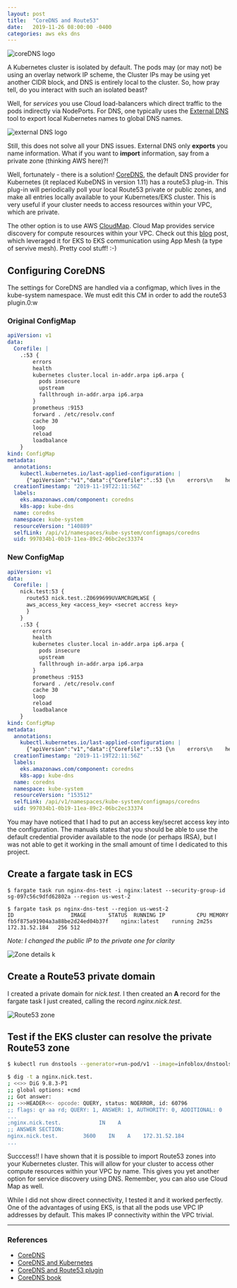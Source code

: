 ```yaml
---
layout: post
title:  "CoreDNS and Route53"
date:   2019-11-26 08:00:00 -0400
categories: aws eks dns
---
```

![coreDNS logo](/images/coredns.png)

A Kubernetes cluster is isolated by default.  The pods may (or may not) be using an overlay network IP scheme, the Cluster IPs may be using yet another CIDR block, and DNS is entirely local to the cluster.  So, how pray tell, do you interact with such an isolated beast?

Well, for _services_ you use Cloud load-balancers which direct traffic to the pods indirectly via NodePorts.  For DNS, one typically uses the [External DNS](https://github.com/kubernetes-sigs/external-dns) tool to export local Kubernetes names to global DNS names.

![external DNS logo](/images/external-dns.png)

Still, this does not solve all your DNS issues. External DNS only **exports** you name information.  What if you want to **import** information, say from a private zone (thinking AWS here)?!

Well, fortunately - there is a solution!  [CoreDNS](https://kubernetes.io/blog/2018/07/10/coredns-ga-for-kubernetes-cluster-dns/), the default DNS provider for Kubernetes (it replaced KubeDNS in version 1.11) has a route53 plug-in. This plug-in will periodically poll your local Route53 private or public zones, and make all entries locally available to your Kubernetes/EKS cluster. This is very useful if your cluster needs to access resources within your VPC, which are private.

The other option is to use AWS [CloudMap](https://aws.amazon.com/cloud-map/). Cloud Map provides service discovery for compute resources within your VPC. Check out this [blog](https://aws.amazon.com/blogs/containers/cross-amazon-eks-cluster-app-mesh-using-aws-cloud-map/) post, which leveraged it for EKS to EKS communication using App Mesh (a type of servive mesh).  Pretty cool stuff!  :-)

## Configuring CoreDNS
The settings for CoreDNS are handled via a configmap, which lives in the kube-system namespace.  We must edit this CM in order to add the route53 plugin.0:w


### Original ConfigMap
``` yaml
apiVersion: v1
data:
  Corefile: |
    .:53 {
        errors
        health
        kubernetes cluster.local in-addr.arpa ip6.arpa {
          pods insecure
          upstream
          fallthrough in-addr.arpa ip6.arpa
        }
        prometheus :9153
        forward . /etc/resolv.conf
        cache 30
        loop
        reload
        loadbalance
    }
kind: ConfigMap
metadata:
  annotations:
    kubectl.kubernetes.io/last-applied-configuration: |
      {"apiVersion":"v1","data":{"Corefile":".:53 {\n    errors\n    health\n    kubernetes cluster.local in-addr.arpa ip6.arpa {\n      pods insecure\n      upstream\n      fallthrough in-addr.arpa ip6.arpa\n    }\n    prometheus :9153\n    forward . /etc/resolv.conf\n    cache 30\n    loop\n    reload\n    loadbalance\n}\n"},"kind":"ConfigMap","metadata":{"annotations":{},"labels":{"eks.amazonaws.com/component":"coredns","k8s-app":"kube-dns"},"name":"coredns","namespace":"kube-system"}}
  creationTimestamp: "2019-11-19T22:11:56Z"
  labels:
    eks.amazonaws.com/component: coredns
    k8s-app: kube-dns
  name: coredns
  namespace: kube-system
  resourceVersion: "140889"
  selfLink: /api/v1/namespaces/kube-system/configmaps/coredns
  uid: 997034b1-0b19-11ea-89c2-06bc2ec33374
```

### New ConfigMap
``` yaml
apiVersion: v1
data:
  Corefile: |
    nick.test:53 {
      route53 nick.test.:Z0699699UVAMCRGMLWSE {
      aws_access_key <access_key> <secret accress key>
      }
    }
    .:53 {
        errors
        health
        kubernetes cluster.local in-addr.arpa ip6.arpa {
          pods insecure
          upstream
          fallthrough in-addr.arpa ip6.arpa
        }
        prometheus :9153
        forward . /etc/resolv.conf
        cache 30
        loop
        reload
        loadbalance
    }
kind: ConfigMap
metadata:
  annotations:
    kubectl.kubernetes.io/last-applied-configuration: |
      {"apiVersion":"v1","data":{"Corefile":".:53 {\n    errors\n    health\n    kubernetes cluster.local in-addr.arpa ip6.arpa {\n      pods insecure\n      upstream\n      fallthrough in-addr.arpa ip6.arpa\n    }\n    prometheus :9153\n    forward . /etc/resolv.conf\n    cache 30\n    loop\n    reload\n    loadbalance\n}\n"},"kind":"ConfigMap","metadata":{"annotations":{},"labels":{"eks.amazonaws.com/component":"coredns","k8s-app":"kube-dns"},"name":"coredns","namespace":"kube-system"}}
  creationTimestamp: "2019-11-19T22:11:56Z"
  labels:
    eks.amazonaws.com/component: coredns
    k8s-app: kube-dns
  name: coredns
  namespace: kube-system
  resourceVersion: "153512"
  selfLink: /api/v1/namespaces/kube-system/configmaps/coredns
  uid: 997034b1-0b19-11ea-89c2-06bc2ec33374
  ```

You may have noticed that I had to put an access key/secret access key into the configuration.  The manuals states that you should be able to use the default credential provider available to the node (or perhaps IRSA), but I was not able to get it working in the small amount of time I dedicated to this project.

## Create a fargate task in ECS
```
$ fargate task run nginx-dns-test -i nginx:latest --security-group-id sg-097c56c9dfd62802a --region us-west-2

$ fargate task ps nginx-dns-test --region us-west-2
ID					IMAGE		STATUS	RUNNING	IP	        CPU	MEMORY	
fb5f875a91904a3a88be2d24ed04b37f	nginx:latest	running	2m25s	172.31.52.184	256	512
```
_Note: I changed the public IP to the private one for clarity_

![Zone details](/images/route532.png)
k
## Create a Route53 private domain
I created a private domain for _nick.test_. I then created an **A** record for the fargate task I just created, calling the record _nginx.nick.test_.

![Route53 zone](/images/zone1.png)

## Test if the EKS cluster can resolve the private Route53 zone

```bash
$ kubectl run dnstools --generator=run-pod/v1 --image=infoblox/dnstools -it

$ dig -t a nginx.nick.test. 
; <<>> DiG 9.8.3-P1
;; global options: +cmd
;; Got answer:
;; ->>HEADER<<- opcode: QUERY, status: NOERROR, id: 60796
;; flags: qr aa rd; QUERY: 1, ANSWER: 1, AUTHORITY: 0, ADDITIONAL: 0
...
;nginx.nick.test.            IN    A
;; ANSWER SECTION:
nginx.nick.test.        3600    IN    A    172.31.52.184
...
```

Succcess!!  I have shown that it is possible to import Route53 zones into your Kubernetes cluster. This will allow for your cluster to access other compute resources within your VPC by name.  This gives you yet another option for service discovery using DNS.  Remember, you can also use Cloud Map as well.

While I did not show direct connectivity, I tested it and it worked perfectly. One of the advantages of using EKS, is that all the pods use VPC IP addresses by default.  This makes IP connectivity within the VPC trivial.

***

### References

* [CoreDNS](https://coredns.io/)
* [CoreDNS and Kubernetes](https://kubernetes.io/blog/2018/07/10/coredns-ga-for-kubernetes-cluster-dns/)
* [CoreDNS and Route53 plugin](https://github.com/coredns/coredns/tree/master/plugin/route53)
* [CoreDNS book](https://www.oreilly.com/library/view/learning-coredns/9781492047957/)
